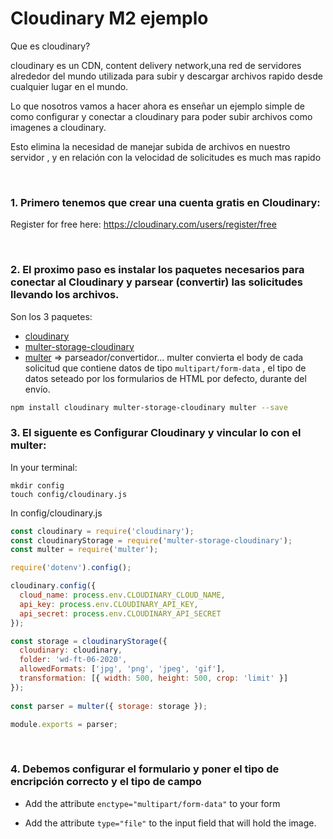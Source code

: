 # Cloudinary M2 ejemplo



Que es cloudinary?



cloudinary es un CDN, content delivery network,una red de servidores alrededor del mundo utilizada para subir y descargar archivos rapido desde cualquier lugar en el mundo.



Lo que nosotros vamos a hacer ahora es enseñar un ejemplo simple de como configurar y conectar a cloudinary para poder subir archivos como imagenes a cloudinary. 



Esto elimina la necesidad de manejar subida de archivos en nuestro servidor , y en relación con la velocidad de solicitudes es much mas rapido



<br>



### 1. Primero tenemos que crear una cuenta gratis en Cloudinary:

Register for free here: <https://cloudinary.com/users/register/free>





<br>



### 2. El proximo paso es instalar los paquetes necesarios para conectar al Cloudinary y parsear (convertir) las solicitudes llevando los archivos.

Son los 3 paquetes:



* [cloudinary](https://www.npmjs.com/package/cloudinary)
* [multer-storage-cloudinary](https://www.npmjs.com/package/multer-storage-cloudinary)
* [multer](https://www.npmjs.com/package/multer) => parseador/convertidor... multer convierta el body de cada solicitud que contiene datos de tipo `multipart/form-data` , el tipo de datos seteado por los formularios de HTML por defecto, durante del envío.



```bash
npm install cloudinary multer-storage-cloudinary multer --save
```





### 3. El siguente es Configurar Cloudinary y vincular lo con el multer:

In your terminal:

```
mkdir config 
touch config/cloudinary.js
```

In config/cloudinary.js

```js
const cloudinary = require('cloudinary');
const cloudinaryStorage = require('multer-storage-cloudinary');
const multer = require('multer');

require('dotenv').config();

cloudinary.config({
  cloud_name: process.env.CLOUDINARY_CLOUD_NAME,
  api_key: process.env.CLOUDINARY_API_KEY,
  api_secret: process.env.CLOUDINARY_API_SECRET
});

const storage = cloudinaryStorage({
  cloudinary: cloudinary,
  folder: 'wd-ft-06-2020',
  allowedFormats: ['jpg', 'png', 'jpeg', 'gif'],
  transformation: [{ width: 500, height: 500, crop: 'limit' }]
});
 
const parser = multer({ storage: storage });

module.exports = parser;
```





<br>



### 4. Debemos configurar el formulario y poner el tipo de encripción correcto y el tipo de campo

* Add the attribute ```enctype="multipart/form-data"``` to your form   

* Add the attribute ```type="file"``` to the input field that will hold the image.

  